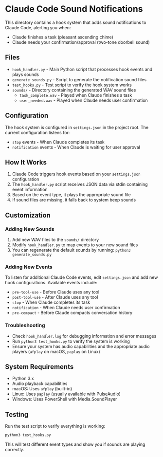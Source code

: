 # Claude Code Sound Notifications

This directory contains a hook system that adds sound notifications to Claude Code, alerting you when:
- Claude finishes a task (pleasant ascending chime)
- Claude needs your confirmation/approval (two-tone doorbell sound)

## Files

- `hook_handler.py` - Main Python script that processes hook events and plays sounds
- `generate_sounds.py` - Script to generate the notification sound files
- `test_hooks.py` - Test script to verify the hook system works
- `sounds/` - Directory containing the generated WAV sound files
  - `task_complete.wav` - Played when Claude finishes a task
  - `user_needed.wav` - Played when Claude needs user confirmation

## Configuration

The hook system is configured in `settings.json` in the project root. The current configuration listens for:

- `stop` events - When Claude completes its task
- `notification` events - When Claude is waiting for user approval

## How It Works

1. Claude Code triggers hook events based on your `settings.json` configuration
2. The `hook_handler.py` script receives JSON data via stdin containing event information
3. Based on the event type, it plays the appropriate sound file
4. If sound files are missing, it falls back to system beep sounds

## Customization

### Adding New Sounds

1. Add new WAV files to the `sounds/` directory
2. Modify `hook_handler.py` to map events to your new sound files
3. You can regenerate the default sounds by running: `python3 generate_sounds.py`

### Adding New Events

To listen for additional Claude Code events, edit `settings.json` and add new hook configurations. Available events include:
- `pre-tool-use` - Before Claude uses any tool
- `post-tool-use` - After Claude uses any tool  
- `stop` - When Claude completes its task
- `notification` - When Claude needs user confirmation
- `pre-compact` - Before Claude compacts conversation history

### Troubleshooting

- Check `hook_handler.log` for debugging information and error messages
- Run `python3 test_hooks.py` to verify the system is working
- Ensure your system has audio capabilities and the appropriate audio players (`afplay` on macOS, `paplay` on Linux)

## System Requirements

- Python 3.x
- Audio playback capabilities
- macOS: Uses `afplay` (built-in)
- Linux: Uses `paplay` (usually available with PulseAudio)
- Windows: Uses PowerShell with Media.SoundPlayer

## Testing

Run the test script to verify everything is working:

```bash
python3 test_hooks.py
```

This will test different event types and show you if sounds are playing correctly.
